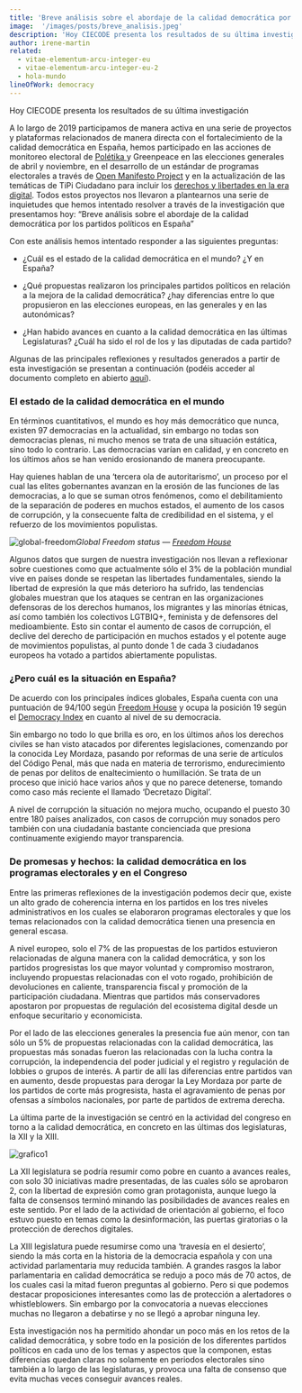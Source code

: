 ```yaml
---
title: 'Breve análisis sobre el abordaje de la calidad democrática por los partidos políticos en España'
image:  '/images/posts/breve_analisis.jpeg'
description: 'Hoy CIECODE presenta los resultados de su última investigación'
author: irene-martin
related:
  - vitae-elementum-arcu-integer-eu
  - vitae-elementum-arcu-integer-eu-2
  - hola-mundo
lineOfWork: democracy
---
```


Hoy CIECODE presenta los resultados de su última investigación

A lo largo de 2019 participamos de manera activa en una serie de proyectos y plataformas relacionados de manera directa con el fortalecimiento de la calidad democrática en España, hemos participado en las acciones de monitoreo electoral de [Polétika ](http://poletika.org/)y Greenpeace en las elecciones generales de abril y noviembre, en el desarrollo de un estándar de programas electorales a través de [Open Manifesto Project](https://openmanifestoproject.org/) y en la actualización de las temáticas de TiPi Ciudadano para incluir los [derechos y libertades en la era digital](https://tipiciudadano.es/topics/4237eff7fef1d38412dc4b04c4e7e62efc2d0920). Todos estos proyectos nos llevaron a plantearnos una serie de inquietudes que hemos intentado resolver a través de la investigación que presentamos hoy: “Breve análisis sobre el abordaje de la calidad democrática por los partidos políticos en España”

Con este análisis hemos intentado responder a las siguientes preguntas:

* ¿Cuál es el estado de la calidad democrática en el mundo? ¿Y en España?

* ¿Qué propuestas realizaron los principales partidos políticos en relación a la mejora de la calidad democrática? ¿hay diferencias entre lo que propusieron en las elecciones europeas, en las generales y en las autonómicas?

* ¿Han habido avances en cuanto a la calidad democrática en las últimas Legislaturas? ¿Cuál ha sido el rol de los y las diputadas de cada partido?

Algunas de las principales reflexiones y resultados generados a partir de esta investigación se presentan a continuación (podéis acceder al documento completo en abierto [aquí](https://ciecode.es/investigacion/webreport/analisis-calidad-democratica-espana-2020/)).

### **El estado de la calidad democrática en el mundo**

En términos cuantitativos, el mundo es hoy más democrático que nunca, existen 97 democracias en la actualidad, sin embargo no todas son democracias plenas, ni mucho menos se trata de una situación estática, sino todo lo contrario. Las democracias varían en calidad, y en concreto en los últimos años se han venido erosionando de manera preocupante.

Hay quienes hablan de una ‘tercera ola de autoritarismo’, un proceso por el cual las elites gobernantes avanzan en la erosión de las funciones de las democracias, a lo que se suman otros fenómenos, como el debilitamiento de la separación de poderes en muchos estados, el aumento de los casos de corrupción, y la consecuente falta de credibilidad en el sistema, y el refuerzo de los movimientos populistas.

![global-freedom]*Global Freedom status — [Freedom House](https://freedomhouse.org/explore-the-map?type=fiw&year=2020)*

Algunos datos que surgen de nuestra investigación nos llevan a reflexionar sobre cuestiones como que actualmente sólo el 3% de la población mundial vive en países donde se respetan las libertades fundamentales, siendo la libertad de expresión la que más deterioro ha sufrido, las tendencias globales muestran que los ataques se centran en las organizaciones defensoras de los derechos humanos, los migrantes y las minorías étnicas, así como también los colectivos LGTBIQ+, feminista y de defensores del medioambiente. Esto sin contar el aumento de casos de corrupción, el declive del derecho de participación en muchos estados y el potente auge de movimientos populistas, al punto donde 1 de cada 3 ciudadanos europeos ha votado a partidos abiertamente populistas.

### ¿Pero cuál es la situación en España?

De acuerdo con los principales índices globales, España cuenta con una puntuación de 94/100 según [Freedom House](https://freedomhouse.org/country/spain/freedom-world/2020) y ocupa la posición 19 según el [Democracy Index](https://www.eiu.com/topic/democracy-index) en cuanto al nivel de su democracia.

Sin embargo no todo lo que brilla es oro, en los últimos años los derechos civiles se han visto atacados por diferentes legislaciones, comenzando por la conocida Ley Mordaza, pasando por reformas de una serie de artículos del Código Penal, más que nada en materia de terrorismo, endurecimiento de penas por delitos de enaltecimiento o humillación. Se trata de un proceso que inició hace varios años y que no parece detenerse, tomando como caso más reciente el llamado ‘Decretazo Digital’.

A nivel de corrupción la situación no mejora mucho, ocupando el puesto 30 entre 180 países analizados, con casos de corrupción muy sonados pero también con una ciudadanía bastante concienciada que presiona continuamente exigiendo mayor transparencia.

### De promesas y hechos: la calidad democrática en los programas electorales y en el Congreso

Entre las primeras reflexiones de la investigación podemos decir que, existe un alto grado de coherencia interna en los partidos en los tres niveles administrativos en los cuales se elaboraron programas electorales y que los temas relacionados con la calidad democrática tienen una presencia en general escasa.

A nivel europeo, solo el 7% de las propuestas de los partidos estuvieron relacionadas de alguna manera con la calidad democrática, y son los partidos progresistas los que mayor voluntad y compromiso mostraron, incluyendo propuestas relacionadas con el voto rogado, prohibición de devoluciones en caliente, transparencia fiscal y promoción de la participación ciudadana. Mientras que partidos más conservadores apostaron por propuestas de regulación del ecosistema digital desde un enfoque securitario y economicista.

Por el lado de las elecciones generales la presencia fue aún menor, con tan sólo un 5% de propuestas relacionadas con la calidad democrática, las propuestas más sonadas fueron las relacionadas con la lucha contra la corrupción, la independencia del poder judicial y el registro y regulación de lobbies o grupos de interés. A partir de allí las diferencias entre partidos van en aumento, desde propuestas para derogar la Ley Mordaza por parte de los partidos de corte más progresista, hasta el agravamiento de penas por ofensas a símbolos nacionales, por parte de partidos de extrema derecha.

La última parte de la investigación se centró en la actividad del congreso en torno a la calidad democrática, en concreto en las últimas dos legislaturas, la XII y la XIII.

![grafico1]

La XII legislatura se podría resumir como pobre en cuanto a avances reales, con solo 30 iniciativas madre presentadas, de las cuales sólo se aprobaron 2, con la libertad de expresión como gran protagonista, aunque luego la falta de consensos terminó minando las posibilidades de avances reales en este sentido. Por el lado de la actividad de orientación al gobierno, el foco estuvo puesto en temas como la desinformación, las puertas giratorias o la protección de derechos digitales.

La XIII legislatura puede resumirse como una ‘travesía en el desierto’, siendo la más corta en la historia de la democracia española y con una actividad parlamentaria muy reducida también. A grandes rasgos la labor parlamentaria en calidad democrática se redujo a poco más de 70 actos, de los cuales casi la mitad fueron preguntas al gobierno. Pero si que podemos destacar proposiciones interesantes como las de protección a alertadores o whistleblowers. Sin embargo por la convocatoria a nuevas elecciones muchas no llegaron a debatirse y no se llegó a aprobar ninguna ley.

Esta investigación nos ha permitido ahondar un poco más en los retos de la calidad democrática, y sobre todo en la posición de los diferentes partidos políticos en cada uno de los temas y aspectos que la componen, estas diferencias quedan claras no solamente en periodos electorales sino también a lo largo de las legislaturas, y provoca una falta de consenso que evita muchas veces conseguir avances reales.

[global-freedom]: /images/posts/global_freedom.png
[grafico1]: /images/posts/grafico1.png
